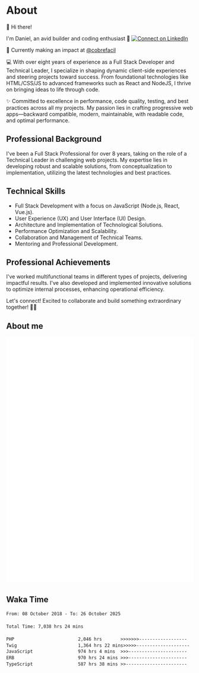 # About

👋 Hi there!

I'm Daniel, an avid builder and coding enthusiast 🚀
[![Connect on LinkedIn](https://img.shields.io/badge/--linkedin?label=LinkedIn&logo=LinkedIn&style=social)](https://www.linkedin.com/in/daniel-cerverizzo/)

🔭 Currently making an impact at [@cobrefacil](https://github.com/cobrefacil)

💻 With over eight years of experience as a Full Stack Developer and Technical Leader, I specialize in shaping dynamic client-side experiences and steering projects toward success. From foundational technologies like HTML/CSS/JS to advanced frameworks such as React and NodeJS, I thrive on bringing ideas to life through code.

✨ Committed to excellence in performance, code quality, testing, and best practices across all my projects. My passion lies in crafting progressive web apps—backward compatible, modern, maintainable, with readable code, and optimal performance.

## Professional Background

I've been a Full Stack Professional for over 8 years, taking on the role of a Technical Leader in challenging web projects. My expertise lies in developing robust and scalable solutions, from conceptualization to implementation, utilizing the latest technologies and best practices.

## Technical Skills

- Full Stack Development with a focus on JavaScript (Node.js, React, Vue.js).
- User Experience (UX) and User Interface (UI) Design.
- Architecture and Implementation of Technological Solutions.
- Performance Optimization and Scalability.
- Collaboration and Management of Technical Teams.
- Mentoring and Professional Development.

## Professional Achievements

I've worked multifunctional teams in different types of projects, delivering impactful results. I've also developed and implemented innovative solutions to optimize internal processes, enhancing operational efficiency.

Let's connect! Excited to collaborate and build something extraordinary together! 🤝✨

## About me

![Metrics](/general.svg)

## Waka Time

<!--START_SECTION:waka-->

```txt
From: 08 October 2018 - To: 26 October 2025

Total Time: 7,038 hrs 24 mins

PHP                        2,046 hrs       >>>>>>>------------------   29.07 %
Twig                       1,364 hrs 22 mins>>>>>--------------------   19.38 %
JavaScript                 974 hrs 4 mins  >>>----------------------   13.84 %
ERB                        970 hrs 24 mins >>>----------------------   13.79 %
TypeScript                 587 hrs 38 mins >>-----------------------   08.35 %
```

<!--END_SECTION:waka-->

